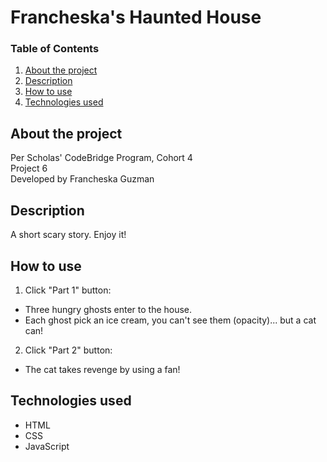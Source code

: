 # Francheska's Haunted House

### Table of Contents

1. [About the project](#about)
2. [Description](#description)
3. [How to use](#instructions)
4. [Technologies used](#technologies)

## <a id="about">About the project</a>

Per Scholas' CodeBridge Program, Cohort 4 <br />
Project 6 <br />
Developed by Francheska Guzman

## <a id="description">Description</a>

A short scary story. Enjoy it!

## <a id="instructions">How to use</a>

1. Click "Part 1" button: 
  * Three hungry ghosts enter to the house. 
  * Each ghost pick an ice cream, you can't see them (opacity)... but a cat can!
  
2. Click "Part 2" button:
  * The cat takes revenge by using a fan!

## <a id="technologies">Technologies used</a>

* HTML
* CSS
* JavaScript